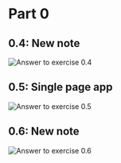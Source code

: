 # Part 0
## 0.4: New note
![Answer to exercise 0.4](https://github.com/alkhdaniel/Fullstack-Open-2022/blob/main/part0/0.4-New-Note.png)

## 0.5: Single page app
![Answer to exercise 0.5](https://github.com/alkhdaniel/Fullstack-Open-2022/blob/main/part0/0.5-Single-page-app.png)

## 0.6: New note
![Answer to exercise 0.6](https://github.com/alkhdaniel/Fullstack-Open-2022/blob/main/part0/0.6-New-Note.png)
